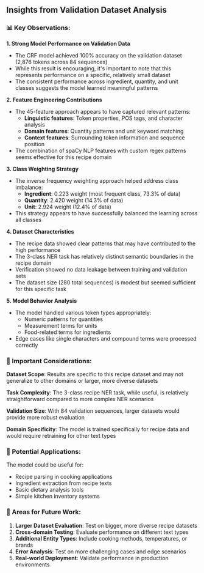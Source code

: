 ## **Insights from Validation Dataset Analysis**

### **📊 Key Observations:**

**1. Strong Model Performance on Validation Data**
- The CRF model achieved 100% accuracy on the validation dataset (2,876 tokens across 84 sequences)
- While this result is encouraging, it's important to note that this represents performance on a specific, relatively small dataset
- The consistent performance across ingredient, quantity, and unit classes suggests the model learned meaningful patterns

**2. Feature Engineering Contributions**
- The 45-feature approach appears to have captured relevant patterns:
  - **Linguistic features**: Token properties, POS tags, and character analysis
  - **Domain features**: Quantity patterns and unit keyword matching
  - **Context features**: Surrounding token information and sequence position
- The combination of spaCy NLP features with custom regex patterns seems effective for this recipe domain

**3. Class Weighting Strategy**
- The inverse frequency weighting approach helped address class imbalance:
  - **Ingredient**: 0.223 weight (most frequent class, 73.3% of data)
  - **Quantity**: 2.420 weight (14.3% of data)
  - **Unit**: 2.924 weight (12.4% of data)
- This strategy appears to have successfully balanced the learning across all classes

**4. Dataset Characteristics**
- The recipe data showed clear patterns that may have contributed to the high performance
- The 3-class NER task has relatively distinct semantic boundaries in the recipe domain
- Verification showed no data leakage between training and validation sets
- The dataset size (280 total sequences) is modest but seemed sufficient for this specific task

**5. Model Behavior Analysis**
- The model handled various token types appropriately:
  - Numeric patterns for quantities
  - Measurement terms for units
  - Food-related terms for ingredients
- Edge cases like single characters and compound terms were processed correctly

### **🤔 Important Considerations:**

**Dataset Scope**: Results are specific to this recipe dataset and may not generalize to other domains or larger, more diverse datasets

**Task Complexity**: The 3-class recipe NER task, while useful, is relatively straightforward compared to more complex NER scenarios

**Validation Size**: With 84 validation sequences, larger datasets would provide more robust evaluation

**Domain Specificity**: The model is trained specifically for recipe data and would require retraining for other text types

### **💭 Potential Applications:**

The model could be useful for:
- Recipe parsing in cooking applications
- Ingredient extraction from recipe texts
- Basic dietary analysis tools
- Simple kitchen inventory systems

### **🔮 Areas for Future Work:**

1. **Larger Dataset Evaluation**: Test on bigger, more diverse recipe datasets
2. **Cross-domain Testing**: Evaluate performance on different text types
3. **Additional Entity Types**: Include cooking methods, temperatures, or brands
4. **Error Analysis**: Test on more challenging cases and edge scenarios
5. **Real-world Deployment**: Validate performance in production environments
